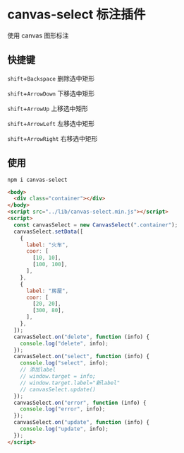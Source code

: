 # canvas-select 标注插件

使用 canvas 图形标注

## 快捷键

`shift`+`Backspace` 删除选中矩形

`shift`+`ArrowDown` 下移选中矩形

`shift`+`ArrowUp` 上移选中矩形

`shift`+`ArrowLeft` 左移选中矩形

`shift`+`ArrowRight` 右移选中矩形

## 使用

```
npm i canvas-select
```

```html
<body>
  <div class="container"></div>
</body>
<script src="../lib/canvas-select.min.js"></script>
<script>
  const canvasSelect = new CanvasSelect(".container");
  canvasSelect.setData([
    {
      label: "火车",
      coor: [
        [10, 10],
        [100, 100],
      ],
    },
    {
      label: "房屋",
      coor: [
        [20, 20],
        [300, 80],
      ],
    },
  ]);
  canvasSelect.on("delete", function (info) {
    console.log("delete", info);
  });
  canvasSelect.on("select", function (info) {
    console.log("select", info);
    // 添加label
    // window.target = info;
    // window.target.label="新label"
    // canvasSelect.update()
  });
  canvasSelect.on("error", function (info) {
    console.log("error", info);
  });
  canvasSelect.on("update", function (info) {
    console.log("update", info);
  });
</script>
```
